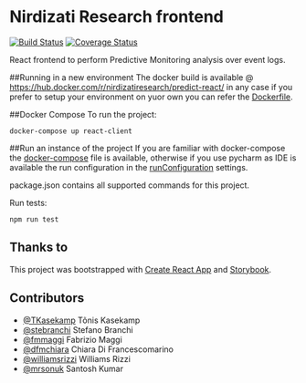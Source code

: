 # Nirdizati Research frontend
[![Build Status](https://travis-ci.org/nirdizati-research/predict-react.svg?branch=master)](https://travis-ci.org/nirdizati-research/predict-react)
[![Coverage Status](https://coveralls.io/repos/github/nirdizati-research/predict-react/badge.svg?branch=master)](https://coveralls.io/github/TKasekamp/predict-react?branch=master)

React frontend to perform Predictive Monitoring analysis over event logs.

##Running in a new environment
The docker build is available @ https://hub.docker.com/r/nirdizatiresearch/predict-react/ in any case if you prefer to setup your environment on yuor own you can refer the [Dockerfile](Dockerfile).

##Docker Compose
To run the project:
```commandline
docker-compose up react-client
```

##Run an instance of the project
If you are familiar with docker-compose the [docker-compose](docker-compose.yml) file is available, otherwise if you use pycharm as IDE is available the run configuration in the [runConfiguration](.idea/runConfiguration) settings.

package.json contains all supported commands for this project.

Run tests:
```
npm run test
```

## Thanks to
This project was bootstrapped with [Create React App](https://github.com/facebookincubator/create-react-app) and [Storybook](https://github.com/storybooks/storybook).

## Contributors
- [@TKasekamp](https://github.com/TKasekamp) Tõnis Kasekamp 
- [@stebranchi](https://github.com/stebranchi) Stefano Branchi
- [@fmmaggi](https://github.com/fmmaggi) Fabrizio Maggi
- [@dfmchiara](https://github.com/dfmchiara) Chiara Di Francescomarino 
- [@williamsrizzi](https://github.com/WilliamsRizzi) Williams Rizzi
- [@mrsonuk](https://github.com/mrsonuk) Santosh Kumar
